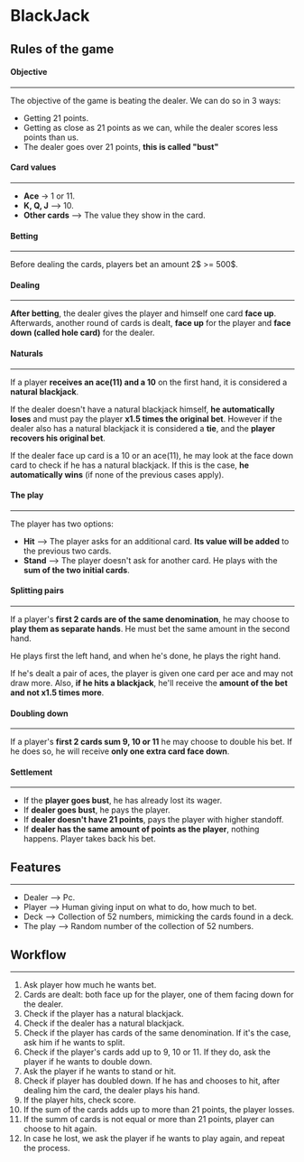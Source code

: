 # BlackJack

## Rules of the game

#### Objective
------------
The objective of the game is beating the dealer. We can do so in 3 ways: 
 - Getting 21 points.
 - Getting as close as 21 points as we can, while the dealer scores less points than us.
 - The dealer goes over 21 points, **this is called "bust"**
 
#### Card values
--------------
- **Ace** -> 1 or 11.
- **K, Q, J** --> 10.
- **Other cards** --> The value they show in the card.

#### Betting
-------------
Before dealing the cards, players bet an amount 2$ >= 500$.

#### Dealing
--------------
**After betting**, the dealer gives the player and himself one card **face up**. Afterwards, another round of cards is dealt, **face up** for the player and **face down (called hole card)** for the dealer.

#### Naturals
---------------
If a player **receives an ace(11) and a 10** on the first hand, it is considered a **natural blackjack**.

If the dealer doesn't have a natural blackjack himself, **he automatically loses** and must pay the player **x1.5 times the original bet**. However if the dealer also has a natural blackjack it is considered a **tie**, and the **player recovers his original bet**.

If the dealer face up card is a 10 or an ace(11), he may look at the face down card to check if he has a natural blackjack. If this is the case, **he automatically wins** (if none of the previous cases apply).

#### The play
-----------------
The player has two options:

- **Hit** --> The player asks for an additional card. **Its value will be added** to the previous two cards.
- **Stand** --> The player doesn't ask for another card. He plays with the **sum of the two initial cards**.


#### Splitting pairs
----------------------
If a player's **first 2 cards are of the same denomination**, he may choose to **play them as separate hands**. He must bet the same amount in the second hand.

He plays first the left hand, and when he's done, he plays the right hand.

If he's dealt a pair of aces, the player is given one card per ace and may not draw more. Also, **if he hits a blackjack**, he'll receive the **amount of the bet and not x1.5 times more**.

#### Doubling down
--------------------
If a player's **first 2 cards sum 9, 10 or 11** he may choose to double his bet. If he does so, he will receive **only one extra card face down**.

#### Settlement
------------------
- If the **player goes bust**, he has already lost its wager.
- If **dealer goes bust**, he pays the player.
- If **dealer doesn't have 21 points**, pays the player with higher standoff.
- If **dealer has the same amount of points as the player**, nothing happens. Player takes back his bet.

## Features
--------------
- Dealer --> Pc.
- Player --> Human giving input on what to do, how much to bet.
- Deck --> Collection of 52 numbers, mimicking the cards found in a deck.
- The play --> Random number of the collection of 52 numbers.


## Workflow
-----------
1. Ask player how much he wants bet.
2. Cards are dealt: both face up for the player, one of them facing down for the dealer.
3. Check if the player has a natural blackjack.
4. Check if the dealer has a natural blackjack.
5. Check if the player has cards of the same denomination. If it's the case, ask him if he wants to split.
6. Check if the player's cards add up to 9, 10 or 11. If they do, ask the player if he wants to double down.
7. Ask the player if he wants to stand or hit.
8. Check if player has doubled down. If he has and chooses to hit, after dealing him the card, the dealer plays his hand.
9. If the player hits, check score.
10. If the sum of the cards adds up to more than 21 points, the player losses.
11. If the summ of cards is not equal or more than 21 points, player can choose to hit again.
12. In case he lost, we ask the player if he wants to play again, and repeat the process.
 



